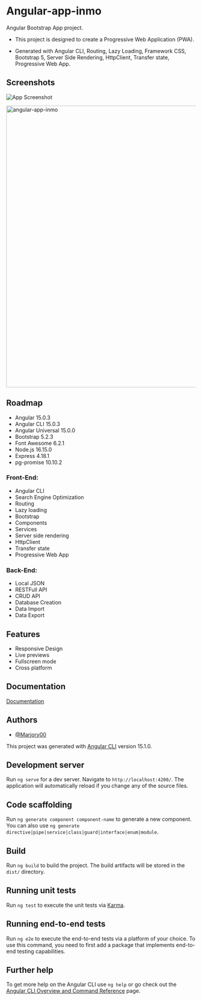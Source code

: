 
# Angular-app-inmo

Angular Bootstrap App project. 
* This project is designed to create a Progressive Web Application (PWA).

* Generated with Angular CLI, Routing, Lazy Loading, Framework CSS, Bootstrap 5, Server Side Rendering, HttpClient, Transfer state, Progressive Web App.


## Screenshots

![App Screenshot](https://i.postimg.cc/tTNgXGJN/website-screen.png)


<img width="750" alt="angular-app-inmo" src="https://i.postimg.cc/tTNgXGJN/website-screen.png">


## Roadmap

- Angular 15.0.3
- Angular CLI 15.0.3
- Angular Universal 15.0.0
- Bootstrap 5.2.3
- Font Awesome 6.2.1
- Node.js 16.15.0
- Express 4.18.1
- pg-promise 10.10.2


### Front-End:
* Angular CLI
* Search Engine Optimization
* Routing
* Lazy loading
* Bootstrap
* Components
* Services
* Server side rendering
* HttpClient
* Transfer state
* Progressive Web App


### Back-End:
* Local JSON
* RESTFull API
* CRUD API
* Database Creation
* Data Import
* Data Export


## Features

- Responsive Design
- Live previews
- Fullscreen mode
- Cross platform


## Documentation

[Documentation](https://angular.io/guide/universal)



## Authors

- [@Marjory00](https://github.com/Marjory00)



This project was generated with [Angular CLI](https://github.com/angular/angular-cli) version 15.1.0.

## Development server

Run `ng serve` for a dev server. Navigate to `http://localhost:4200/`. The application will automatically reload if you change any of the source files.

## Code scaffolding

Run `ng generate component component-name` to generate a new component. You can also use `ng generate directive|pipe|service|class|guard|interface|enum|module`.

## Build

Run `ng build` to build the project. The build artifacts will be stored in the `dist/` directory.

## Running unit tests

Run `ng test` to execute the unit tests via [Karma](https://karma-runner.github.io).

## Running end-to-end tests

Run `ng e2e` to execute the end-to-end tests via a platform of your choice. To use this command, you need to first add a package that implements end-to-end testing capabilities.

## Further help

To get more help on the Angular CLI use `ng help` or go check out the [Angular CLI Overview and Command Reference](https://angular.io/cli) page.
